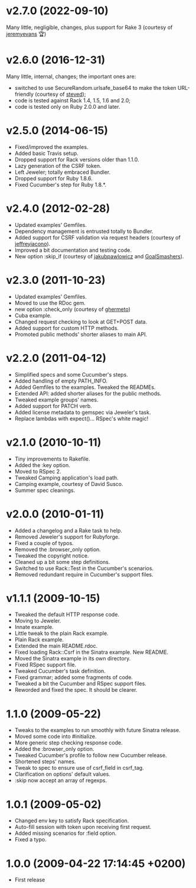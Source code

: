 # v2.7.0 (2022-09-10)

Many little, negligible, changes, plus support for Rake 3 (courtesy of
[jeremyevans](https://github.com/jeremyevans) :trophy:)

# v2.6.0 (2016-12-31)

Many little, internal, changes; the important ones are:

* switched to use SecureRandom.urlsafe_base64 to make the token URL-friendly
  (courtesy of [steved](https://github.com/steved));
* code is tested against Rack 1.4, 1.5, 1.6 and 2.0;
* code is tested only on Ruby 2.0.0 and later.



# v2.5.0 (2014-06-15)

* Fixed/improved the examples.
* Added basic Travis setup.
* Dropped support for Rack versions older than 1.1.0.
* Lazy generation of the CSRF token.
* Left Jeweler; totally embraced Bundler.
* Dropped support for Ruby 1.8.6.
* Fixed Cucumber's step for Ruby 1.8.*.



# v2.4.0 (2012-02-28)

* Updated examples' Gemfiles.
* Dependency management is entrusted totally to Bundler.
* Added support for CSRF validation via request headers (courtesy of
  [jeffreyiacono](https://github.com/jeffreyiacono)).
* Improved a bit documentation and testing code.
* New option :skip_if (courtesy of
  [jakubpawlowicz](https://github.com/jakubpawlowicz) and
  [GoalSmashers](https://github.com/GoalSmashers)).



# v2.3.0 (2011-10-23)

* Updated examples' Gemfiles.
* Moved to use the RDoc gem.
* new option :check_only (courtesy of [ghermeto](https://github.com/ghermeto))
* Cuba example.
* Changed request checking to look at GET+POST data.
* Added support for custom HTTP methods.
* Promoted public methods' shorter aliases to main API.



# v2.2.0 (2011-04-12)

* Simplified specs and some Cucumber's steps.
* Added handling of empty PATH_INFO.
* Added Gemfiles to the examples. Tweaked the READMEs.
* Extended API: added shorter aliases for the public methods.
* Tweaked example groups' names.
* Added support for PATCH verb.
* Added license metadata to gemspec via Jeweler's task.
* Replace lambdas with expect()... RSpec's white magic!



# v2.1.0 (2010-10-11)

* Tiny improvements to Rakefile.
* Added the :key option.
* Moved to RSpec 2.
* Tweaked Camping application's load path.
* Camping example, courtesy of David Susco.
* Summer spec cleanings.



# v2.0.0 (2010-01-11)

* Added a changelog and a Rake task to help.
* Removed Jeweler's support for Rubyforge.
* Fixed a couple of typos.
* Removed the :browser_only option.
* Tweaked the copyright notice.
* Cleaned up a bit some step definitions.
* Switched to use Rack::Test in the Cucumber's scenarios.
* Removed redundant require in Cucumber's support files.



# v1.1.1 (2009-10-15)

* Tweaked the default HTTP response code.
* Moving to Jeweler.
* Innate example.
* Little tweak to the plain Rack example.
* Plain Rack example.
* Extended the main README.rdoc.
* Fixed loading Rack::Csrf in the Sinatra example. New README.
* Moved the Sinatra example in its own directory.
* Fixed RSpec support file.
* Tweaked Cucumber's task definition.
* Fixed grammar; added some fragments of code.
* Tweaked a bit the Cucumber and RSpec support files.
* Reworded and fixed the spec. It should be clearer.



# 1.1.0 (2009-05-22)

* Tweaks to the examples to run smoothly with future Sinatra release.
* Moved some code into #initialize.
* More generic step checking response code.
* Added the :browser_only option.
* Tweaked Cucumber's profile to follow new Cucumber release.
* Shortened steps' names.
* Tweak to spec to ensure use of csrf_field in csrf_tag.
* Clarification on options' default values.
* :skip now accept an array of regexps.



# 1.0.1 (2009-05-02)

* Changed env key to satisfy Rack specification.
* Auto-fill session with token upon receiving first request.
* Added missing scenarios for :field option.
* Fixed a typo.



# 1.0.0 (2009-04-22 17:14:45 +0200)

* First release
